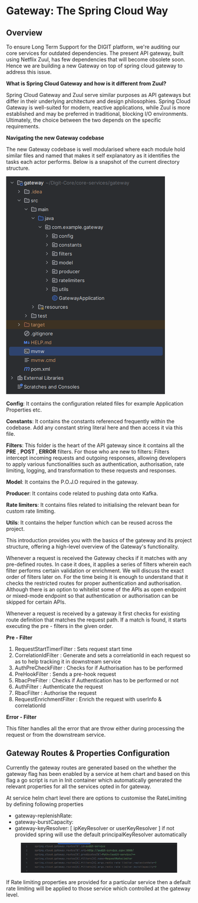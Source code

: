 # Gateway: The Spring Cloud Way

## Overview

To ensure Long Term Support for the DIGIT platform, we're auditing our core services for outdated dependencies. The present API gateway, built using Netflix Zuul, has few dependencies that will become obsolete soon. Hence we are building a new Gateway on top of spring cloud gateway to address this issue.&#x20;

**What is Spring Cloud Gateway and how is it different from Zuul?**

Spring Cloud Gateway and Zuul serve similar purposes as API gateways but differ in their underlying architecture and design philosophies. Spring Cloud Gateway is well-suited for modern, reactive applications, while Zuul is more established and may be preferred in traditional, blocking I/O environments. Ultimately, the choice between the two depends on the specific requirements.

**Navigating the new Gateway codebase**&#x20;

The new Gateway codebase is well modularised where each module hold similar files and named that makes it self explanatory as it identifies the tasks each actor performs. Below is a snapshot of the current directory structure.&#x20;

![](<../../.gitbook/assets/image (315).png>)&#x20;

**Config**: It contains the configuration related files for example Application Properties etc.

**Constants**: It contains the constants referenced frequently within the codebase. Add any constant string literal here and then access it via this file.

**Filters**: This folder is the heart of the API gateway  since it contains all the **PRE** , **POST** , **ERROR** filters. For those who are new to filters: Filters intercept incoming requests and outgoing responses, allowing developers to apply various functionalities such as authentication, authorisation, rate limiting, logging, and transformation to these requests and responses.

**Model**: It contains the P.O.J.O required in the gateway.

**Producer**: It contains code related to pushing data onto Kafka.

**Rate limiters**: It contains files related to initialising the relevant bean for custom rate limiting.

**Utils**: It contains the helper function which can be reused across the project.&#x20;

This introduction provides you with the basics of the gateway and its project structure, offering a high-level overview of the Gateway's functionality.

Whenever a request is received the Gateway checks if it matches with any pre-defined routes. In case it does, it applies a series of filters wherein each filter performs certain validation or enrichment. We will discuss the exact order of filters later on. For the time being it is enough to understand that it checks the restricted routes for proper authentication and authorisation. Although there is an option to whitelist some of the APIs as open endpoint or mixed-mode endpoint so that authentication or authorisation can be skipped for certain APIs.

Whenever a request is received by a gateway it first checks for existing route definition that matches the request path. If a match is found, it starts executing the pre - filters in the given order.

**Pre - Filter**

1. RequestStartTimerFilter :  Sets request start time&#x20;
2. CorrelationIdFilter : Generate and sets a correlationId in each request so as to help tracking it in downstream service
3. AuthPreCheckFilter : Checks for if Authorisation has to be performed
4. PreHookFilter : Sends a pre-hook request
5. RbacPreFilter : Checks if Authentication has to be performed or not
6. AuthFilter : Authenticate the request
7. RbacFilter : Authorise the request
8. RequestEnrichmentFilter : Enrich the request with userInfo & correlationId

**Error - Filter**

This filter handles all the error that are throw either during processing the request or from the downstream service.

## Gateway Routes & Properties Configuration

Currently the gateway routes are generated based on the whether the gateway flag has been enabled by a service at hem chart and based on this flag a go script is run in Init container which automatically generated the relevant properties for all the services opted in for gateway.

At service helm chart level there are options to customise the RateLimiting by defining following properties

* gateway-replenishRate:&#x20;
* gateway-burstCapacity:
* gateway-keyResolver: \[ ipKeyResolver or userKeyResolver ] if not provided spring will use the default principalKeyResolver automatically

<figure><img src="../../.gitbook/assets/image (2) (2).png" alt=""><figcaption></figcaption></figure>

If Rate limiting properties are provided for a particular service then a default rate limiting will be applied to those service which controlled at the gateway level.













